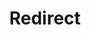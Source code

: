 ﻿---
layout: src/layouts/Redirect.astro
title: Redirect
redirect: https://octopus.com/docs/deployments/patterns/elastic-and-transient-environments
pubDate:  2023-01-01
navSearch: false
navSitemap: false
navMenu: false
---
